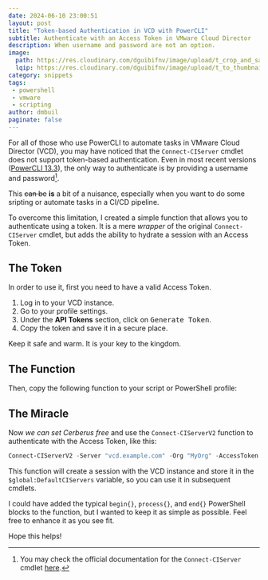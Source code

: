 ```yaml
---
date: 2024-06-10 23:00:51
layout: post
title: "Token-based Authentication in VCD with PowerCLI"
subtitle: Authenticate with an Access Token in VMware Cloud Director
description: When username and password are not an option.
image: 
  path: https://res.cloudinary.com/dguibifnv/image/upload/t_crop_and_save/v1739229957/dmbuil-github-pages/connectv2.jpg
  lqip: https://res.cloudinary.com/dguibifnv/image/upload/t_to_thumbnail/v1739229957/dmbuil-github-pages/connectv2.jpg
category: snippets
tags:
 - powershell
 - vmware
 - scripting
author: dmbuil
paginate: false
---
```


For all of those who use PowerCLI to automate tasks in VMware Cloud Director (VCD), you may have noticed that the `Connect-CIServer` cmdlet does not support token-based authentication. Even in most recent versions ([PowerCLI 13.3](https://developer.broadcom.com/tools/vmware-powercli/latest/)), the only way to authenticate is by providing a username and password[^1].

This ~~can be~~ **is** a bit of a nuisance, especially when you want to do some sripting or automate tasks in a CI/CD pipeline.

To overcome this limitation, I created a simple function that allows you to authenticate using a token. It is a mere _wrapper_ of the original `Connect-CIServer` cmdlet, but adds the ability to hydrate a session with an Access Token.

## The Token

In order to use it, first you need to have a valid Access Token.

1. Log in to your VCD instance.
2. Go to your profile settings.
3. Under the **API Tokens** section, click on <kbd>Generate Token</kbd>.
4. Copy the token and save it in a secure place.

Keep it safe and warm. It is your key to the kingdom.

## The Function

Then, copy the following function to your script or PowerShell profile:

<script src="https://gist.github.com/dmbuil/397a2dd7b429b93d74151a2ff687a219.js"></script>

## The Miracle

Now _we can set Cerberus free_ and use the `Connect-CIServerV2` function to authenticate with the Access Token, like this:

```powershell
Connect-CIServerV2 -Server "vcd.example.com" -Org "MyOrg" -AccessToken "your_access_token"
```

This function will create a session with the VCD instance and store it in the `$global:DefaultCIServers` variable, so you can use it in subsequent cmdlets. 

I could have added the typical `begin{}`, `process{}`, and `end{}` PowerShell blocks to the function, but I wanted to keep it as simple as possible. Feel free to enhance it as you see fit.

Hope this helps!

[^1]: You may check the official documentation for the `Connect-CIServer` cmdlet [here](https://developer.broadcom.com/powercli/latest/vmware.vimautomation.cloud/commands/connect-ciserver).